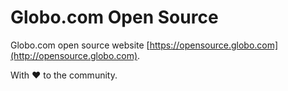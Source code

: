 # Globo.com Open Source

Globo.com open source website [https://opensource.globo.com](http://opensource.globo.com).

With ❤️ to the community.
